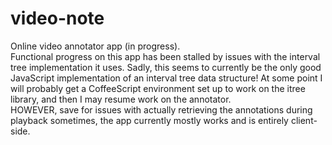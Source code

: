 # video-note
Online video annotator app (in progress).  
Functional progress on this app has been stalled by issues with the interval tree implementation it uses.  Sadly, this seems to currently be the only good JavaScript implementation of an interval tree data structure!  At some point I will probably get a CoffeeScript environment set up to work on the itree library, and then I may resume work on the annotator.  
HOWEVER, save for issues with actually retrieving the annotations during playback sometimes, the app currently mostly works and is entirely client-side.  
